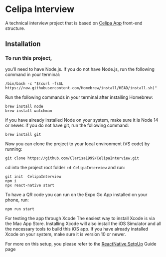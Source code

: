 # Celipa Interview

A technical interview project that is based on [Celipa App](https://www.celipa-app.com/) front-end structure.

## Installation


### To run this project,
you'll need to have Node.js. If you do not have Node.js, run the following command in your terminal:

`/bin/bash -c "$(curl -fsSL https://raw.githubusercontent.com/Homebrew/install/HEAD/install.sh)"`

Run the following commands in your terminal after installing Homebrew:
```
brew install node
brew install watchman
```

if you have already installed Node on your system, make sure it is Node 14 or newer.
if you do not have git, run the following command:

`brew install git`

Now you can clone the project to your local environment (VS code) by running:

`git clone https://github.com/Clarisa1999/CelipaInterview.git`

cd into the project root folder `cd CelipaInterview` and run:

```
git init  CelipaInterview
npm i
npx react-native start
```

To have a QR code you can run on the Expo Go App installed on your phone, run:

`npm run start`

For testing the app through Xcode
The easiest way to install Xcode is via the Mac App Store. Installing Xcode will also install the iOS Simulator and all the necessary tools to build this iOS app.
If you have already installed Xcode on your system, make sure it is version 10 or newer.


For more on this setup, you please refer to the [ReactNative SetpUp](https://reactnative.dev/docs/environment-setup) Guide page
